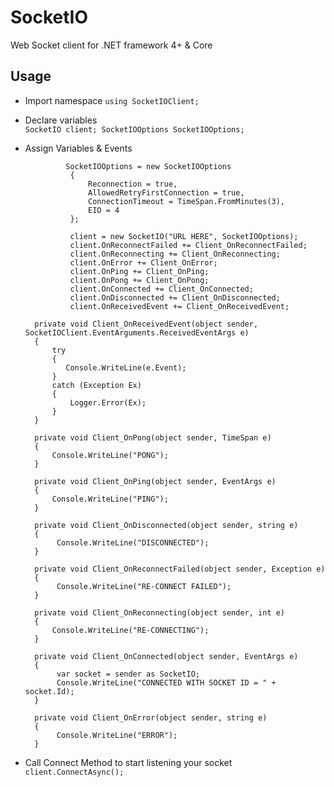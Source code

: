 # SocketIO
Web Socket client for .NET framework 4+ & Core

## Usage
* Import namespace
                `using SocketIOClient;`
* Declare variables  
                ```
                SocketIO client;
                SocketIOOptions SocketIOOptions;
                ```
* Assign Variables & Events
                
               SocketIOOptions = new SocketIOOptions
                {
                    Reconnection = true,
                    AllowedRetryFirstConnection = true,
                    ConnectionTimeout = TimeSpan.FromMinutes(3),
                    EIO = 4
                };
            
                client = new SocketIO("URL HERE", SocketIOOptions); 
                client.OnReconnectFailed += Client_OnReconnectFailed;
                client.OnReconnecting += Client_OnReconnecting;
                client.OnError += Client_OnError;
                client.OnPing += Client_OnPing;
                client.OnPong += Client_OnPong;
                client.OnConnected += Client_OnConnected;
                client.OnDisconnected += Client_OnDisconnected;
                client.OnReceivedEvent += Client_OnReceivedEvent;
        
        private void Client_OnReceivedEvent(object sender, SocketIOClient.EventArguments.ReceivedEventArgs e)
        {
            try
            { 
               Console.WriteLine(e.Event);
            }
            catch (Exception Ex)
            {
                Logger.Error(Ex); 
            }
        }

        private void Client_OnPong(object sender, TimeSpan e)
        {
            Console.WriteLine("PONG");
        }

        private void Client_OnPing(object sender, EventArgs e)
        {
            Console.WriteLine("PING");
        }
         
        private void Client_OnDisconnected(object sender, string e)
        {
             Console.WriteLine("DISCONNECTED");
        }

        private void Client_OnReconnectFailed(object sender, Exception e)
        {
             Console.WriteLine("RE-CONNECT FAILED");
        }

        private void Client_OnReconnecting(object sender, int e)
        {
            Console.WriteLine("RE-CONNECTING"); 
        }

        private void Client_OnConnected(object sender, EventArgs e)
        {
             var socket = sender as SocketIO;
             Console.WriteLine("CONNECTED WITH SOCKET ID = " + socket.Id);
        }

        private void Client_OnError(object sender, string e)
        {
             Console.WriteLine("ERROR"); 
        } 
* Call Connect Method to start listening your socket
                `client.ConnectAsync();`
